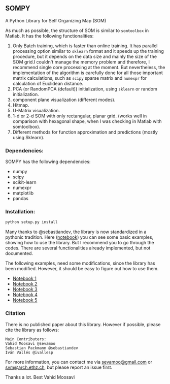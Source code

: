 SOMPY
-----
A Python Library for Self Organizing Map (SOM)

As much as possible, the structure of SOM is similar to `somtoolbox` in Matlab. It has the following functionalities:

1. Only Batch training, which is faster than online training. It has parallel processing option similar to `sklearn` format and it speeds up the training procedure, but it depends on the data size and mainly the size of the SOM grid.I couldn't manage the memory problem and therefore, I recommend single core processing at the moment. But nevertheless, the implementation of the algorithm is carefully done for all those important matrix calculations, such as `scipy` sparse matrix and `numexpr` for calculation of Euclidean distance.
2. PCA (or RandomPCA (default)) initialization, using `sklearn` or random initialization.
3. component plane visualization (different modes).
4. Hitmap.
5. U-Matrix visualization.
6. 1-d or 2-d SOM with only rectangular, planar grid. (works well in comparison with hexagonal shape, when I was checking in Matlab with somtoolbox).
7. Different methods for function approximation and predictions (mostly using Sklearn).


### Dependencies:
SOMPY has the following dependencies:
- numpy
- scipy
- scikit-learn
- numexpr
- matplotlib
- pandas

### Installation:
```Python
python setup.py install
```


Many thanks to @sebastiandev, the library is now standardized in a pythonic tradition. Here ([notebook](https://gist.github.com/sevamoo/035c56e7428318dd3065013625f12a11)) you can see some basic examples, showing how to use the library.
But I recommend you to go through the codes. There are several functionalities already implemented, but not documented.

The following examples, need some modifications, since the library has been modified. However, it should be easy to figure out how to use them.

- [Notebook 1](http://bit.ly/1eZvaCM)
- [Notebook 2](http://bit.ly/1DHdLpn)
- [Notebook 3](http://bit.ly/1zfn77s)
- [Notebook 4]( http://vahidmoosavi.com/2014/02/18/a-self-organizing-map-som-package-in-python-sompy/)
- [Notebook 5](http://bit.ly/1ujaD36)

### Citation

There is no published paper about this library. However if possible, please cite the library as follows:

```
Main Contributers:
Vahid Moosavi @sevamoo
Sebastian Packmann @sebastiandev
Iván Vallés @ivallesp 
```


For more information, you can contact me via sevamoo@gmail.com or svm@arch.ethz.ch, but please report an issue first.




Thanks a lot. 
Best Vahid Moosavi
